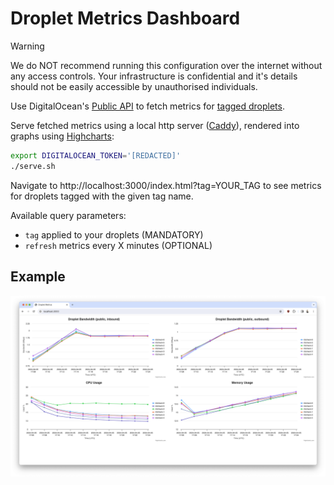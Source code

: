 # Droplet Metrics Dashboard

> [!WARNING]
> We do NOT recommend running this configuration over the internet without any access controls. Your infrastructure is confidential and it's details should not be easily accessible by unauthorised individuals.

Use DigitalOcean's [Public API](https://docs.digitalocean.com/reference/api/api-reference/) to fetch metrics for [tagged droplets](https://www.digitalocean.com/blog/droplet-tagging-organize-your-infrastructure).

Serve fetched metrics using a local http server ([Caddy](https://caddyserver.com/docs/)), rendered into graphs using [Highcharts](https://www.highcharts.com/docs/chart-and-series-types/line-chart):

```bash
export DIGITALOCEAN_TOKEN='[REDACTED]'
./serve.sh
```

Navigate to http://localhost:3000/index.html?tag=YOUR_TAG to see metrics for droplets tagged with the given tag name.

Available query parameters:
* `tag` applied to your droplets (MANDATORY)
* `refresh` metrics every X minutes (OPTIONAL)

## Example

![Example Droplet Metrics](example.png)
